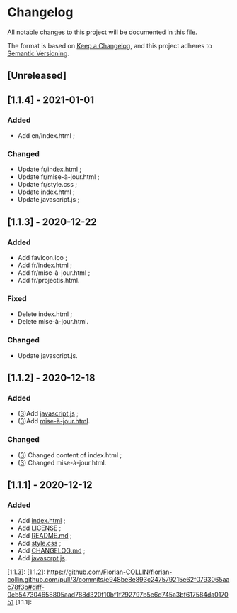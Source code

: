 # Changelog
All notable changes to this project will be documented in this file.

The format is based on [Keep a Changelog](https://keepachangelog.com/en/1.0.0/),
and this project adheres to [Semantic Versioning](https://semver.org/spec/v2.0.0.html).

## [Unreleased]

## [1.1.4] - 2021-01-01
### Added
- Add en/index.html ;

### Changed
- Update fr/index.html ;
- Update fr/mise-à-jour.html ;
- Update fr/style.css ;
- Update index.html ;
- Update javascript.js ;
## [1.1.3] - 2020-12-22
### Added
- Add favicon.ico ;
- Add fr/index.html ;
- Add fr/mise-à-jour.html ;
- Add fr/projectis.html.

### Fixed
- Delete index.html ;
- Delete mise-à-jour.html.

### Changed
- Update javascript.js.

## [1.1.2] - 2020-12-18
### Added
- ([3](https://github.com/Florian-COLLIN/florian-collin.github.com/pull/3/))Add [javascript.js](https://github.com/Florian-COLLIN/florian-collin.github.com/blob/main/javascript.js) ;
- ([3](https://github.com/Florian-COLLIN/florian-collin.github.com/pull/3/))Add [mise-à-jour.html](https://github.com/Florian-COLLIN/florian-collin.github.com/blob/main/mise-à-jour.html).

### Changed
- ([3](https://github.com/Florian-COLLIN/florian-collin.github.com/pull/3/)) Changed content of index.html ;
- ([3](https://github.com/Florian-COLLIN/florian-collin.github.com/pull/3/)) Changed mise-à-jour.html.

## [1.1.1] - 2020-12-12
### Added

- Add [index.html](https://github.com/Florian-COLLIN/florian-collin.github.com/blob/main/index.html) ;
- Add [LICENSE](https://github.com/Florian-COLLIN/florian-collin.github.com/blob/main/LICENSE) ;
- Add [README.md](https://github.com/Florian-COLLIN/florian-collin.github.com/blob/main/README.md) ;
- Add [style.css](https://github.com/Florian-COLLIN/florian-collin.github.com/blob/main/style.css) ;
- Add [CHANGELOG.md](https://github.com/Florian-COLLIN/florian-collin.github.com/blob/main/CHANGELOG.md) ;
- Add [javascrpt.js](https://github.com/Florian-COLLIN/florian-collin.github.com/blob/main/javascript.js).

[1.1.3]:
[1.1.2]: https://github.com/Florian-COLLIN/florian-collin.github.com/pull/3/commits/e948be8e893c247579215e62f0793065aac78f3b#diff-0eb547304658805aad788d320f10bf1f292797b5e6d745a3bf617584da017051
[1.1.1]: